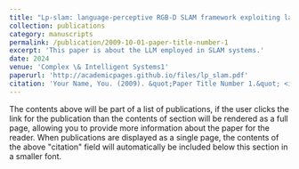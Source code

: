 ```yaml
---
title: "Lp-slam: language-perceptive RGB-D SLAM framework exploiting large language model"
collection: publications
category: manuscripts
permalink: /publication/2009-10-01-paper-title-number-1
excerpt: 'This paper is about the LLM employed in SLAM systems.'
date: 2024
venue: 'Complex \& Intelligent Systems1'
paperurl: 'http://academicpages.github.io/files/lp_slam.pdf'
citation: 'Your Name, You. (2009). &quot;Paper Title Number 1.&quot; <i>Journal 1</i>. 1(1).'
---
```


The contents above will be part of a list of publications, if the user clicks the link for the publication than the contents of section will be rendered as a full page, allowing you to provide more information about the paper for the reader. When publications are displayed as a single page, the contents of the above "citation" field will automatically be included below this section in a smaller font.
